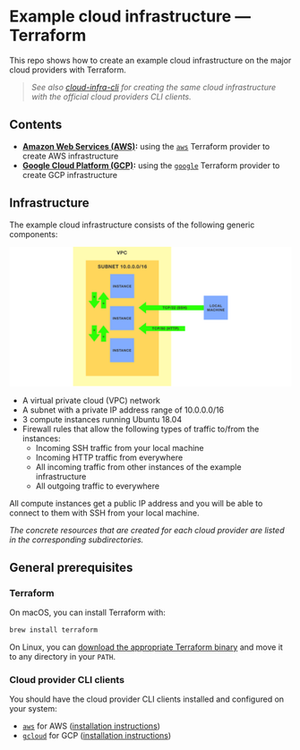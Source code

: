 # Example cloud infrastructure — Terraform

This repo shows how to create an example cloud infrastructure on the major cloud providers with Terraform.

> _See also [cloud-infra-cli](https://github.com/weibeld/cloud-infra-terraform) for creating the same cloud infrastructure with the official cloud providers CLI clients._

## Contents

- **[Amazon Web Services (AWS)](aws):** using the [`aws`](https://www.terraform.io/docs/providers/aws/index.html) Terraform provider to create AWS infrastructure
- **[Google Cloud Platform (GCP)](gcp):** using the [`google`](https://www.terraform.io/docs/providers/google/index.html) Terraform provider to create GCP infrastructure

## Infrastructure

The example cloud infrastructure consists of the following generic components:

![Example cloud infrastructure](assets/example-cloud-infra.png)

- A virtual private cloud (VPC) network
- A subnet with a private IP address range of 10.0.0.0/16
- 3 compute instances running Ubuntu 18.04
- Firewall rules that allow the following types of traffic to/from the instances:
    - Incoming SSH traffic from your local machine
    - Incoming HTTP traffic from everywhere
    - All incoming traffic from other instances of the example infrastructure
    - All outgoing traffic to everywhere

All compute instances get a public IP address and you will be able to connect to them with SSH from your local machine.

_The concrete resources that are created for each cloud provider are listed in the corresponding subdirectories._

## General prerequisites

### Terraform

On macOS, you can install Terraform with:

```bash
brew install terraform
```

On Linux, you can [download the appropriate Terraform binary](https://www.terraform.io/downloads.html) and move it to any directory in your `PATH`.

### Cloud provider CLI clients

You should have the cloud provider CLI clients installed and configured on your system:

- [`aws`](https://aws.amazon.com/cli/) for AWS ([installation instructions](https://docs.aws.amazon.com/cli/latest/userguide/cli-chap-install.html))
- [`gcloud`](https://cloud.google.com/sdk/gcloud) for GCP ([installation instructions](https://cloud.google.com/sdk/gcloud#downloading_the_gcloud_command-line_tool))
